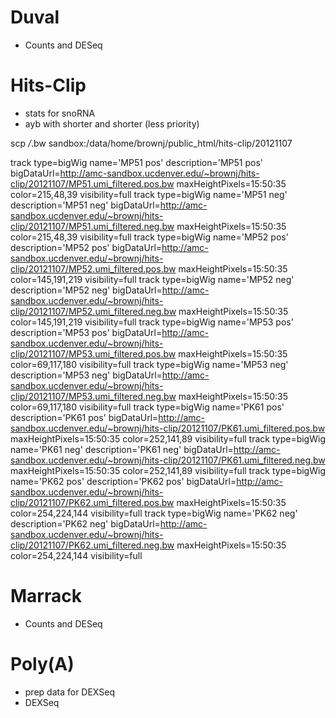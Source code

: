 Duval
=======

* Counts and DESeq

Hits-Clip
==============================================================================

* stats for snoRNA
* ayb with shorter and shorter (less priority)

scp */*.bw sandbox:/data/home/brownj/public_html/hits-clip/20121107

track type=bigWig name='MP51 pos' description='MP51 pos' bigDataUrl=http://amc-sandbox.ucdenver.edu/~brownj/hits-clip/20121107/MP51.umi_filtered.pos.bw maxHeightPixels=15:50:35 color=215,48,39 visibility=full
track type=bigWig name='MP51 neg' description='MP51 neg' bigDataUrl=http://amc-sandbox.ucdenver.edu/~brownj/hits-clip/20121107/MP51.umi_filtered.neg.bw maxHeightPixels=15:50:35 color=215,48,39 visibility=full
track type=bigWig name='MP52 pos' description='MP52 pos' bigDataUrl=http://amc-sandbox.ucdenver.edu/~brownj/hits-clip/20121107/MP52.umi_filtered.pos.bw maxHeightPixels=15:50:35 color=145,191,219 visibility=full
track type=bigWig name='MP52 neg' description='MP52 neg' bigDataUrl=http://amc-sandbox.ucdenver.edu/~brownj/hits-clip/20121107/MP52.umi_filtered.neg.bw maxHeightPixels=15:50:35 color=145,191,219 visibility=full
track type=bigWig name='MP53 pos' description='MP53 pos' bigDataUrl=http://amc-sandbox.ucdenver.edu/~brownj/hits-clip/20121107/MP53.umi_filtered.pos.bw maxHeightPixels=15:50:35 color=69,117,180 visibility=full
track type=bigWig name='MP53 neg' description='MP53 neg' bigDataUrl=http://amc-sandbox.ucdenver.edu/~brownj/hits-clip/20121107/MP53.umi_filtered.neg.bw maxHeightPixels=15:50:35 color=69,117,180 visibility=full
track type=bigWig name='PK61 pos' description='PK61 pos' bigDataUrl=http://amc-sandbox.ucdenver.edu/~brownj/hits-clip/20121107/PK61.umi_filtered.pos.bw maxHeightPixels=15:50:35 color=252,141,89 visibility=full
track type=bigWig name='PK61 neg' description='PK61 neg' bigDataUrl=http://amc-sandbox.ucdenver.edu/~brownj/hits-clip/20121107/PK61.umi_filtered.neg.bw maxHeightPixels=15:50:35 color=252,141,89 visibility=full
track type=bigWig name='PK62 pos' description='PK62 pos' bigDataUrl=http://amc-sandbox.ucdenver.edu/~brownj/hits-clip/20121107/PK62.umi_filtered.pos.bw maxHeightPixels=15:50:35 color=254,224,144 visibility=full
track type=bigWig name='PK62 neg' description='PK62 neg' bigDataUrl=http://amc-sandbox.ucdenver.edu/~brownj/hits-clip/20121107/PK62.umi_filtered.neg.bw maxHeightPixels=15:50:35 color=254,224,144 visibility=full

Marrack
========

* Counts and DESeq

Poly(A)
========

* prep data for DEXSeq
* DEXSeq